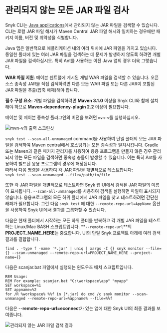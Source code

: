 # 관리되지 않는 모든 JAR 파일 검사

Snyk CLI는 [Java applications](https://docs.snyk.io/products/snyk-open-source/language-and-package-manager-support/snyk-for-java-gradle-maven)에서 관리되지 않는 JAR 파일을 검색할 수 있습니다. CLI는 로컬 JAR 파일 해시가 Maven Central JAR 파일 해시와 일치하는 경우에만 패키지 이름, 버전 및 취약성을 식별합니다.

Java 앱은 일반적으로 애플리케이션 내의 여러 위치에 JAR 파일을 가지고 있습니다. 동일한 폴더에 있는 여러 JAR 파일을 검색하는 데 문제가 발생하지 않도록 하려면 개별 JAR 파일을 검색하십시오. 특히 Ant를 사용하는 이전 Java 앱의 경우 더욱 그렇습니다.

**WAR 파일 지원**: 메이븐 센트럴에 게시된 개별 WAR 파일을 검색할 수 있습니다. 오픈 소스 종속성 JAR을 직접 검색하려면 다른 모든 WAR 파일 또는 다른 JAR이 포함된 JAR 파일을 추출(압축 해제)해야 합니다.

**필수 구성 요소**: 개별 파일을 검색하려면 **Maven 3.1.0** 이상을 Snyk CLI와 함께 설치해야 하므로 **Maven-dependency-plugin 2.2** 이상이 필요합니다.

메이븐 및 메이븐 종속성 플러그인의 버전을 보려면 `mvn-v`를 실행하십시오.

![mvn-v의 출력 스크린샷](https://3099555661-files.gitbook.io/\~/files/v0/b/gitbook-x-prod.appspot.com/o/spaces%2F-MdwVZ6HOZriajCf5nXH%2Fuploads%2Fgit-blob-1b7ab8f556892a95d02d5578c9385cfe2fd0d1ec%2Funtitled\_\_1\_.png?alt=media\&token=0dfb49a6-b684-4f70-8218-85bb65f805bc)

`snyk test --scan-all-unmanaged` command을 사용하여 단일 폴더의 모든 JAR 파일을 검색하여 Maven central에서 호스팅되는 모든 종속성과 일치시킵니다. Gradle 또는 Maven과 같은 패키지 관리자를 사용하여 응용 프로그램을 만들지 않은 경우 관리되지 않는 모든 파일을 검색하면 종속성 충돌이 발생할 수 있습니다. 이는 특히 Ant를 사용하여 빌드된 응용 프로그램의 경우에 해당됩니다. \
따라서 다음 명령을 사용하여 각 JAR 파일을 개별적으로 테스트합니다:\
`snyk test --scan-unmanaged --file=/path/to/file`

또한 각 JAR 파일을 개별적으로 테스트하면 Snyk 웹 UI에서 검색된 JAR 파일의 이름이 표시됩니다. `--scan-all-unmanaged`를 사용하여 검색을 실행하면 파일이 표시되지 않습니다. 응용프로그램의 모든 하위 폴더에서 JAR 파일을 찾고 테스트하려면 간단한 래퍼가 필요합니다. 그런 다음 `snyk test` 에 대한   `--remote-repo-url=AppName` 옵션을 사용하여 Snyk UI에서 결과를 그룹화할 수 있습니다.

다음은 현재 폴더에서 시작하는 모든 하위 폴더를 반복하고 각 개별 JAR 파일을 테스트하는 Linux/Mac BASH 스크립트입니다. **`--remote-repo-url`**의 **PROJECT\_NAME\_HERE**는 중요합니다. UI의 단일 Snyk 프로젝트 아래에 여러 검색 결과를 결합합니다.

`find . -type f -name '*.jar' | uniq | xargs -I {} snyk monitor --file={} --scan-unmanaged --remote-repo-url=PROJECT_NAME_HERE --project-name={}`

다음은 scanjar.bat 파일에서 실행되는 윈도우즈 배치 스크립트입니다.

```
REM Usage:    
REM For example: scanjar.bat "C:\workspace\app" "myapp" 
SET workspace=%1 
SET appname=%2 
for /R %workspace% %%f in (*.jar) do cmd /c snyk monitor --scan-unmanaged --remote-repo-url=%appname% --file=%%f
```

다음은 --**remote-repo-url=econnec**t가 있는 앱에 대한 Snyk UI의 최종 결과를 보여줍니다.

![관리되지 않는 JAR 파일 검색 결과](https://3099555661-files.gitbook.io/\~/files/v0/b/gitbook-x-prod.appspot.com/o/spaces%2F-MdwVZ6HOZriajCf5nXH%2Fuploads%2Fgit-blob-14e23a72b5eba8d78f81aee239017d999b8cbb5c%2Funtitled.png?alt=media\&token=736b70b1-80bd-4b16-857c-f40b2ab4d781)
